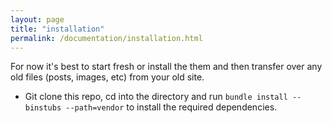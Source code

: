 ```yaml
---
layout: page
title: "installation"
permalink: /documentation/installation.html
--- 
```

For now it's best to start fresh or install the them and then transfer over any old files (posts, images, etc) from your old site.

* Git clone this repo, cd into the directory and run `bundle install --binstubs --path=vendor` to install the required dependencies.
